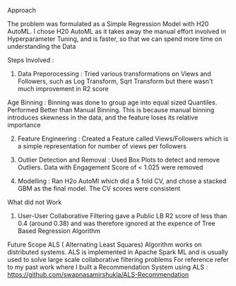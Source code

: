 Approach

The problem was formulated as a Simple Regression Model with H20 AutoML. I chose H20 AutoML as it takes away the manual effort involved in Hyperparameter Tuning, and is faster, so that we can spend more time on understanding the Data


Steps Involved :

1) Data Preporocessing : Tried various transformations on Views and Followers, such as Log Transform, Sqrt Transform but there wasn't much improvement in R2 score

Age Binning : Binning was done to group age into equal sized Quantiles. Performed Better than Manual Binning. This is because manual binning introduces skewness in the data, and the feature loses its relative importance

2) Feature Engineering : Created a Feature called Views/Followers which is a simple representation for number of views per followers

3) Outlier Detection and Removal : Used Box Plots to detect and remove Outliers. Data with Engagement Score of < 1.025 were removed

4) Modelling : Ran H2o AutoMl which did a 5 fold CV, and chose a stacked GBM as the final model. The CV scores were consistent


What did not Work
1) User-User Collaborative Filtering gave a Public LB R2 score of less than 0.4 (around 0.38) and was therefore ignored at the expence of Tree Based Regression Algorithm

Future Scope
ALS ( Alternating Least Squares) Algorithm works on distributed systems. 
ALS is implemented in Apache Spark ML and is usually used to solve large scale collaborative filtering problems 
For reference refer to my past work where I built a Recommendation System using ALS : https://github.com/swapnasamirshukla/ALS-Recommendation
